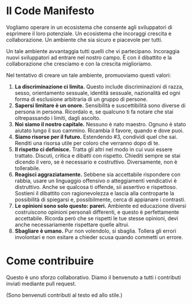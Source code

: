 Il Code Manifesto
==================

Vogliamo operare in un ecosistema che consente agli sviluppatori di esprimere il loro potenziale. Un ecosistema che incoraggi crescita e collaborazione. Un ambiente che sia sicuro e piacevole per tutti.

Un tale ambiente avvantaggia tutti quelli che vi partecipano. Incoraggia nuovi sviluppatori ad entrare nel nostro campo. È con il dibattito e la collaborazione che cresciamo e con la crescita miglioriamo.

Nel tentativo di creare un tale ambiente, promuoviamo questi valori:

1. **La discriminazione ci limita.** Questo include discriminazioni di razza, sesso, orientamento sessuale, identità sessuale, nazionalità ed ogni forma di esclusione arbitraria di un gruppo di persone.
2. **Sapersi limitare è un onore.** Sensibilità e suscettibilità sono diverse di persona in persona. Ricordalo e, se qualcuno ti fa notare che stai oltrepassando i limiti, dagli ascolto.
3. **Noi siamo il nostro capitale.** Nessuno è nato maestro. Ognuno è stato aiutato lungo il suo cammino. Ricambia il favore, quando e dove puoi.
4. **Siamo risorse per il futuro.** Estendendo #3, condividi quel che sai. Renditi una risorsa utile per coloro che verranno dopo di te.
5. **Il rispetto ci definisce.** Tratta gli altri nel modo in cui vuoi essere trattato. Discuti, critica e dibatti con rispetto. Chiediti sempre se stai dicendo il vero, se è necessario e costruttivo. Diversamente, non è tollerabile.
6. **Reagisci aggraziatamente.** Sebbene sia accettabile rispondere con rabbia, usare un linguaggio offensivo o atteggiamenti vendicativi è distruttivo. Anche se qualcosa ti offende, sii assertivo e rispettoso. Sostieni il dibattito con ragionevolezza e lascia alla controparte la possibilità di spiegarsi e, possibilmente, cerca di appianare i contrasti.
7. **Le opinioni sono solo questo: pareri.** Ambiente ed educazione diversi costruiscono opinioni personali differenti, e questo è perfettamente accettabile. Ricorda però che se rispetti le tue stesse opinioni, devi anche necessariamente rispettare quelle altrui.
8. **Sbagliare è umano.** Pur non volendolo, si sbaglia. Tollera gli errori involontari e non esitare a chieder scusa quando commetti un errore.

Come contribuire
=================

Questo è uno sforzo collaborativo. Diamo il benvenuto a tutti i contributi inviati mediante pull request.

(Sono benvenuti contributi al testo ed allo stile.)
